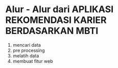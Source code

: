 # Alur - Alur dari APLIKASI REKOMENDASI KARIER BERDASARKAN MBTI
1. mencari data
2. pre processing
3. melatih data
4. membuat fitur web
